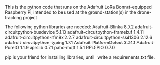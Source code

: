This is the python code that runs on the Adafruit LoRa Bonnet-equipped Raspberry Pi, intended to be used at the ground-station(s) in the drone-tracking project

The following python libraries are needed:
Adafruit-Blinka                  8.0.2
adafruit-circuitpython-busdevice 5.1.10
adafruit-circuitpython-framebuf  1.4.11
adafruit-circuitpython-rfm9x     2.2.7
adafruit-circuitpython-ssd1306   2.12.6
adafruit-circuitpython-typing    1.7.1
Adafruit-PlatformDetect          3.24.1
Adafruit-PureIO                  1.1.9
aprslib                          0.7.1
paho-mqtt                        1.5.1
RPi.GPIO                         0.7.0

pip is your friend for installing libraries, until I write a requirements.txt file.

